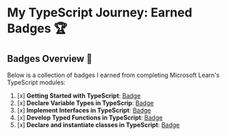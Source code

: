 # My TypeScript Journey: Earned Badges 🏆

## Badges Overview 📜

Below is a collection of badges I earned from completing Microsoft Learn's TypeScript modules:

1. [x] **Getting Started with TypeScript**: [Badge](https://learn.microsoft.com/api/achievements/share/en-us/alexey888888-9179/24FHW9MV?sharingId=7354EA968FA6E449)
2. [x] **Declare Variable Types in TypeScrip**: [Badge](https://learn.microsoft.com/api/achievements/share/en-us/alexey888888-9179/N7CUTGRF?sharingId=7354EA968FA6E449)
3. [x] **Implement Interfaces in TypeScript**: [Badge](https://learn.microsoft.com/api/achievements/share/en-us/alexey888888-9179/8RGHJDXW?sharingId=7354EA968FA6E449)
4. [x] **Develop Typed Functions in TypeScript**: [Badge](https://learn.microsoft.com/api/achievements/share/en-us/alexey888888-9179/QDRQUYGE?sharingId=7354EA968FA6E449)
5. [x] **Declare and instantiate classes in TypeScript**: [Badge](https://learn.microsoft.com/api/achievements/share/en-us/alexey888888-9179/9NS3WGDU?sharingId=7354EA968FA6E449)
